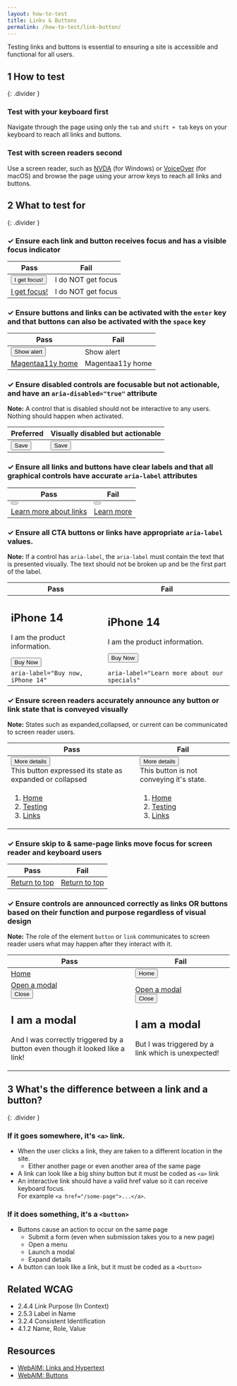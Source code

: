 ```yaml
---
layout: how-to-test
title: Links & Buttons
permalink: /how-to-test/link-button/
---
```


Testing links and buttons is essential to ensuring a site is accessible and functional for all users.

## <step-number>1</step-number> How to test
{: .divider }
### Test with your keyboard first
Navigate through the page using only the `tab` and `shift + tab` keys on your keyboard to reach all links and buttons.

### Test with screen readers second
Use a screen reader, such as [NVDA](https://www.nvaccess.org/) (for Windows) or [VoiceOver](https://www.apple.com/accessibility/mac/vision/) (for macOS) and browse the page using your arrow keys to reach all links and buttons.

## <step-number>2</step-number> What to test for
{: .divider }

<div class="how-to-test-checklist-item">
  <h3>✓ Ensure each link and button receives focus and has a visible focus indicator</h3>
  <table class="column-2">
    <thead>
      <th scope="col">
        Pass
      </th>
      <th scope="col">
        Fail
      </th>
    </thead>
    <tbody>
    <tr>
      <td>
        <button>I get focus!</button>
      </td>
      <td>
        <div class="button">I do NOT get focus</div>
      </td>
    </tr>  
      <tr>
      <td>
        <a href="#">I get focus!</a>
      </td>
      <td>
        <a>I do NOT get focus</a>
      </td>
    </tr> 
    </tbody>
  </table>
</div>

<div class="how-to-test-checklist-item">
  <h3>✓ Ensure buttons and links can be activated with the <code>enter</code> key and that buttons can also be activated with the <code>space</code> key</h3>
  <table class="column-2">
    <thead>
      <th scope="col">
        Pass
      </th>
      <th scope="col">
        Fail
      </th>
    </thead>
    <tbody>
    <tr>
      <td>
        <button onclick="alert('This works with a keyboard and a mouse')">
          Show alert
        </button>
      </td>
      <td>
        <div class="button" type="button" tabindex="0" onmouseup="alert('This only works with a mouse')">
          Show alert
        </div>
      </td>
    </tr>  
        <tr>
      <td>
        <a href="https://www.magentaa11y.com/">Magentaa11y home</a>
      </td>
      <td>
        <a tabindex="0" onmouseup = "location.href='https://www.magentaa11y.com/'">Magentaa11y home</a>
      </td>
    </tr> 
    </tbody>
  </table>
</div>

<div class="how-to-test-checklist-item">
  <h3>✓ Ensure disabled controls are focusable but not actionable, and have an <code>aria-disabled="true"</code> attribute</h3>
  <p><strong>Note:</strong> A control that is disabled should not be interactive to any users. Nothing should happen when activated.</p>
  <table class="column-2">
    <thead>
      <th scope="col">
        Preferred
      </th>
      <th scope="col">
        Visually disabled but actionable
      </th>
    </thead>
    <tbody>
    <tr>
      <td>
        <button aria-disabled="true">Save</button>
      </td>
      <td>
        <button class="visually-disabled" tabindex="-1" onmouseup="alert('This disabled button is still actionable for mouse and screen readers users!')">Save</button>
      </td>
    </tr>  
    </tbody>
  </table>
</div>

<div class="how-to-test-checklist-item">
  <h3>✓ Ensure all links and buttons have clear labels and that all graphical controls have accurate <code>aria-label</code> attributes</h3>
  <table class="column-2">
    <thead>
      <th scope="col">
        Pass
      </th>
      <th scope="col">
        Fail
      </th>
    </thead>
    <tbody>
        <tr>
      <td>
        <button class="icon-button play" aria-label="play">
        </button>
      </td>
      <td>
        <button class="icon-button play">
        </button>
      </td>
    </tr> 
    <tr>
      <td>
        <a href="https://www.magentaa11y.com/checklist-web/link/">
    Learn more about links
  </a>
      </td>
      <td>
        <a href="https://www.magentaa11y.com/checklist-web/link/">
    Learn more
  </a>
      </td>
    </tr>  
    </tbody>
  </table>
</div>

<div class="how-to-test-checklist-item">
  <h3>✓ Ensure all CTA buttons or links have appropriate <code>aria-label</code> values.</h3>
    <p><strong>Note:</strong> If a control has <code>aria-label</code>, the <code>aria-label</code> must contain the text that is presented visually. The text should not be broken up and be the first part of the label.</p>
  <table class="column-2">
    <thead>
      <th scope="col">
        Pass
      </th>
      <th scope="col">
        Fail
      </th>
    </thead>
    <tbody>
        <tr>
      <td>
        <h2>iPhone 14</h2>
        <p>I am the product information.</p>
        <button class="button" aria-label="Buy now, iPhone 14">Buy Now</button>
      </td>
     <td>
        <h2>iPhone 14</h2>
        <p>I am the product information.</p>
        <button class="button" aria-label="Learn more about our specials">Buy Now</button>
      </td>
    </tr> 
    <tr>
      <td>
        <code>aria-label="Buy now, iPhone 14"</code>
      </td>
      <td>
        <code>aria-label="Learn more about our specials"</code>
      </td>
    </tr>  
    </tbody>
  </table>
</div>

<div class="how-to-test-checklist-item">
  <h3>✓ Ensure screen readers accurately announce any button or link state that is conveyed visually</h3>
   <p><strong>Note:</strong> States such as expanded,collapsed, or current can be communicated to screen reader users.</p>
  <table class="column-2">
    <thead>
      <th scope="col">
        Pass
      </th>
      <th scope="col">
        Fail
      </th>
    </thead>
    <tbody>
    <tr>
      <td>
  <div class="expander-group">
    <button class="expander-toggle" aria-expanded="false">
      More details
    </button>
    <div class="expander-content">
      This button expressed its state as expanded or collapsed
    </div>
  </div>
      </td>
      <td>
  <div class="expander-group">
    <button class="expander-toggle-fail">
      More details
    </button>
    <div class="expander-content">
      This button is not conveying it's state.
    </div>
  </div>
      </td>
    </tr> 
      <tr>
      <td>
  <nav class="breadcrumbs" aria-label="Breadcrumb pass example">
    <ol>
      <li>
        <a href="/">
          Home
        </a>
      </li>
      <li>
        <a href="/how-to-test/">
          Testing
        </a>
      </li>
      <li>
        <a href="/how-to-test/link-button/" 
          aria-current="page">
          Links
        </a>
      </li>
    </ol>
  </nav>
      </td>
      <td>
  <nav class="breadcrumbs" aria-label="Breadcrumb fail example">
    <ol>
      <li>
        <a href="/">
          Home
        </a>
      </li>
      <li>
        <a href="/how-to-test/">
          Testing
        </a>
      </li>
      <li>
        <a href="/how-to-test/link-button/">
          Links
        </a>
      </li>
    </ol>
  </nav>
      </td>
    </tr> 
    </tbody>
  </table>
</div>

<div class="how-to-test-checklist-item">
  <h3>✓ Ensure skip to & same-page links move focus for screen reader and keyboard users</h3>
  <table class="column-2">
    <thead>
      <th scope="col">
        Pass
      </th>
      <th scope="col">
        Fail
      </th>
    </thead>
    <tbody>
    <tr>
      <td>
      <a id="return-to-top-link" href="#content">Return to top</a>
      </td>
      <td>
      <a href="#" onclick="window.scrollTo({ top: 0, behavior: 'smooth' }); return false;">Return to top</a>
      </td>
    </tr> 
    </tbody>
  </table>
</div>

<div class="how-to-test-checklist-item">
  <h3>✓ Ensure controls are announced correctly as links OR buttons based on their function and purpose regardless of visual design</h3>
  <p><strong>Note:</strong> The role of the element <code>button</code> or <code>link</code> communicates to screen reader users what may happen after they interact with it.</p>
  <table class="column-2">
    <thead>
      <th scope="col">
        Pass
      </th>
      <th scope="col">
        Fail
      </th>
    </thead>
    <tbody>
    <tr>
      <td>
        <a href="https://www.magentaa11y.com/" class="button">Home</a>
      </td>
      <td>
        <button onclick = "location.href='https://www.magentaa11y.com/'">Home</button>
      </td>
    </tr> 
    <tr>
      <td>
      <a href="#" role="button" id="modalFromLinkPass">Open a modal</a>
    <div class="modal" id="passModal" role="dialog" aria-modal="true" aria-labelledby="passModalTitle" tabindex="-1">
      <div class="modal-content">
        <button class="close-modal" id="closePassModal">Close</button>
        <h2 id="passModalTitle">I am a modal</h2>
        <p id="passModalDescription">And I was correctly triggered by a button even though it looked like a link!</p>
      </div>
    </div>
      </td>
      <td>
      <a href="#" id="modalFromLinkFail">Open a modal</a>
        <div class="modal" id="failModal" role="dialog" aria-modal="true" aria-labelledby="failModalTitle" tabindex="-1">
      <div class="modal-content">
        <button class="close-modal" id="closeFailModal">Close</button>
        <h2 id="failModalTitle">I am a modal</h2>
        <p id="failModalDescription">But I was triggered by a link which is unexpected!</p>
      </div>
    </div>
      </td>
    </tr> 
    </tbody>
  </table>
</div>

## <step-number>3</step-number> What's the difference between a link and a button?
{: .divider }

### If it goes somewhere, it's `<a>` link.

- When the user clicks a link, they are taken to a different location in the site.
  - Either another page or even another area of the same page
- A link can look like a big shiny button but it must be coded as `<a>` link
- An interactive link should have a valid href value so it can receive keyboard focus.<br>For example `<a href="/some-page">...</a>`.

### If it does something, it's a `<button>`

- Buttons cause an action to occur on the same page
  - Submit a form (even when submission takes you to a new page)
  - Open a menu
  - Launch a modal
  - Expand details
- A button can look like a link, but it must be coded as a `<button>`

## Related WCAG
- 2.4.4 Link Purpose (In Context)
- 2.5.3 Label in Name
- 3.2.4 Consistent Identification
- 4.1.2 Name, Role, Value

## Resources
- [WebAIM: Links and Hypertext](https://webaim.org/techniques/hypertext/)
- [WebAIM: Buttons](https://webaim.org/techniques/forms/controls#button)

